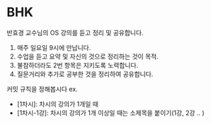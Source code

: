# BHK
반효경 교수님의 OS 강의를 듣고 정리 및 공유합니다.

1. 매주 일요일 9시에 만납니다. 
2. 수업을 듣고 요약 및 자신의 것으로 정리하는 것이 목적.
3. 불참하더라도 2번 항목은 지키도록 노력합니다.
4. 질문거리와 추가로 공부한 것을 정리하여 공유합니다.


커밋 규칙을 정해봅시다 
ex. 
- [1차시]: 차시의 강의가 1개일 때 
- [1차시-1강]: 차시의 강의가 1개 이상일 때는 소제목을 붙이기(1강, 2강 .. )

